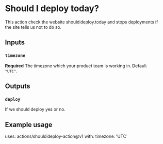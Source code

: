 # Should I deploy today?

This action check the website shouldideploy.today and stops deployments if the site tells us not to do so. 

## Inputs

### `timezone`

**Required** The timezone which your product team is working in. Default `"UTC"`.

## Outputs

### `deploy`

If we should deploy yes or no.

## Example usage

uses: actions/shouldideploy-action@v1
with:
  timezone: 'UTC'